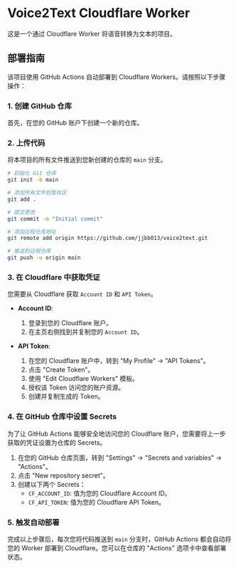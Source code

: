 # Voice2Text Cloudflare Worker

这是一个通过 Cloudflare Worker 将语音转换为文本的项目。

## 部署指南

该项目使用 GitHub Actions 自动部署到 Cloudflare Workers。请按照以下步骤操作：

### 1. 创建 GitHub 仓库

首先，在您的 GitHub 账户下创建一个新的仓库。

### 2. 上传代码

将本项目的所有文件推送到您新创建的仓库的 `main` 分支。

```bash
# 初始化 Git 仓库
git init -b main

# 添加所有文件到暂存区
git add .

# 提交更改
git commit -m "Initial commit"

# 添加远程仓库地址
git remote add origin https://github.com/jjbb013/voice2text.git

# 推送到远程仓库
git push -u origin main
```

### 3. 在 Cloudflare 中获取凭证

您需要从 Cloudflare 获取 `Account ID` 和 `API Token`。

- **Account ID**:
  1. 登录到您的 Cloudflare 账户。
  2. 在主页右侧找到并复制您的 `Account ID`。

- **API Token**:
  1. 在您的 Cloudflare 账户中，转到 "My Profile" -> "API Tokens"。
  2. 点击 "Create Token"。
  3. 使用 "Edit Cloudflare Workers" 模板。
  4. 授权该 Token 访问您的账户资源。
  5. 创建并复制生成的 Token。

### 4. 在 GitHub 仓库中设置 Secrets

为了让 GitHub Actions 能够安全地访问您的 Cloudflare 账户，您需要将上一步获取的凭证设置为仓库的 Secrets。

1. 在您的 GitHub 仓库页面，转到 "Settings" -> "Secrets and variables" -> "Actions"。
2. 点击 "New repository secret"。
3. 创建以下两个 Secrets：
   - `CF_ACCOUNT_ID`: 值为您的 Cloudflare Account ID。
   - `CF_API_TOKEN`: 值为您的 Cloudflare API Token。

### 5. 触发自动部署

完成以上步骤后，每次您将代码推送到 `main` 分支时，GitHub Actions 都会自动将您的 Worker 部署到 Cloudflare。您可以在仓库的 "Actions" 选项卡中查看部署状态。
